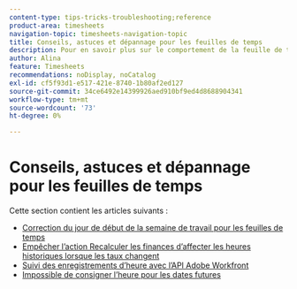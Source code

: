 ```yaml
---
content-type: tips-tricks-troubleshooting;reference
product-area: timesheets
navigation-topic: timesheets-navigation-topic
title: Conseils, astuces et dépannage pour les feuilles de temps
description: Pour en savoir plus sur le comportement de la feuille de temps courante ou sur la manière de résoudre les problèmes potentiels liés aux feuilles de temps, consultez les articles suivants.
author: Alina
feature: Timesheets
recommendations: noDisplay, noCatalog
exl-id: cf5f93d1-e517-421e-8740-1b80af2ed127
source-git-commit: 34ce6492e14399926aed910bf9ed4d8688904341
workflow-type: tm+mt
source-wordcount: '73'
ht-degree: 0%

---
```


# Conseils, astuces et dépannage pour les feuilles de temps

Cette section contient les articles suivants :

* [Correction du jour de début de la semaine de travail pour les feuilles de temps](../../timesheets/tips-tricks-and-troubleshooting/correct-start-day-of-work-week.md)
* [Empêcher l’action Recalculer les finances d’affecter les heures historiques lorsque les taux changent](../../timesheets/tips-tricks-and-troubleshooting/prevent-recalculate-finance-action.md)
* [Suivi des enregistrements d’heure avec l’API Adobe Workfront](../../timesheets/tips-tricks-and-troubleshooting/track-hour-records-with-wfapi.md)
* [Impossible de consigner l’heure pour les dates futures](../../timesheets/tips-tricks-and-troubleshooting/unable-to-log-time-future-dates.md)
